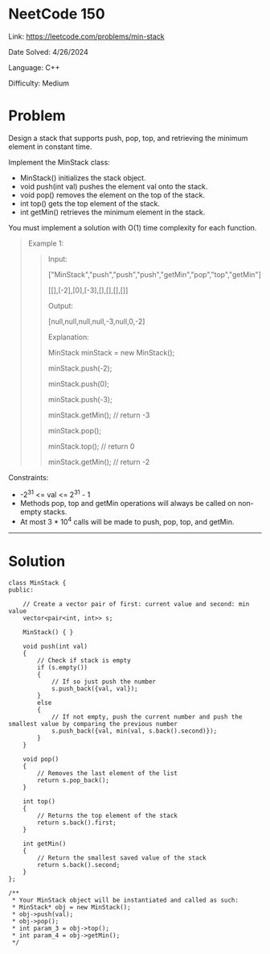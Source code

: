 # NeetCode 150

Link: https://leetcode.com/problems/min-stack

Date Solved: 4/26/2024

Language: C++

Difficulty: Medium

# Problem

Design a stack that supports push, pop, top, and retrieving the minimum element in constant time.

Implement the MinStack class:

- MinStack() initializes the stack object.
- void push(int val) pushes the element val onto the stack.
- void pop() removes the element on the top of the stack.
- int top() gets the top element of the stack.
- int getMin() retrieves the minimum element in the stack.

You must implement a solution with O(1) time complexity for each function.

>Example 1:
>
>>Input:
>>
>>["MinStack","push","push","push","getMin","pop","top","getMin"]
>>
>>[[],[-2],[0],[-3],[],[],[],[]]
>>
>>Output:
>>
>>[null,null,null,null,-3,null,0,-2]
>>
>>Explanation:
>>
>>MinStack minStack = new MinStack();
>>
>>minStack.push(-2);
>>
>>minStack.push(0);
>>
>>minStack.push(-3);
>>
>>minStack.getMin(); // return -3
>>
>>minStack.pop();
>>
>>minStack.top();    // return 0
>>
>>minStack.getMin(); // return -2

Constraints:

- -2<sup>31</sup> <= val <= 2<sup>31</sup> - 1
- Methods pop, top and getMin operations will always be called on non-empty stacks.
- At most 3 * 10<sup>4</sup> calls will be made to push, pop, top, and getMin.

---

# Solution

```
class MinStack {
public:

    // Create a vector pair of first: current value and second: min value
    vector<pair<int, int>> s;

    MinStack() { }
    
    void push(int val) 
    {
        // Check if stack is empty
        if (s.empty())
        {
            // If so just push the number
            s.push_back({val, val});
        }    
        else
        {
            // If not empty, push the current number and push the smallest value by comparing the previous number
            s.push_back({val, min(val, s.back().second)});
        }
    }
    
    void pop() 
    {
        // Removes the last element of the list
        return s.pop_back();    
    }
    
    int top() 
    {
        // Returns the top element of the stack 
        return s.back().first;    
    }
    
    int getMin() 
    {
        // Return the smallest saved value of the stack
        return s.back().second;    
    }
};

/**
 * Your MinStack object will be instantiated and called as such:
 * MinStack* obj = new MinStack();
 * obj->push(val);
 * obj->pop();
 * int param_3 = obj->top();
 * int param_4 = obj->getMin();
 */
```
